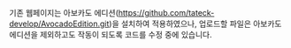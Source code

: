 기존 웹페이지는 아보카도 에디션(https://github.com/tateck-develop/AvocadoEdition.git)을 설치하여 적용하였으나, 업로드할 파일은 아보카도 에디션을 제외하고도 작동이 되도록 코드를 수정 중에 있습니다.
